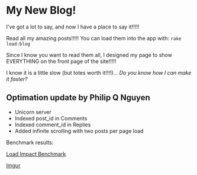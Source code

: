 # My New Blog!

I've got a lot to say, and now I have a place to say it!!!!!

Read all my amazing posts!!!!! You can load them into the app with: `rake load:blog`

Since I know you want to read them all, I designed my page to show EVERYTHING on the front page of the site!!!!!

I know it is a little slow (but totes worth it!!!!)... _Do you know how I can make it faster?_


## Optimation update by Philip Q Nguyen

- Unicorn server
- Indexed post_id in Comments
- Indexed comment_id in Replies
- Added infinite scrolling with two posts per page load

Benchmark results:

[Load Impact Benchmark](https://loadimpact.com/test/view/1821630)

[Imgur](http://i.imgur.com/0TaHkV4.png)

